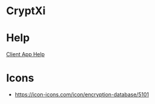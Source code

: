 # CryptXi

# Help
[Client App Help](CryptXiClient/Help.txt)

# Icons
- https://icon-icons.com/icon/encryption-database/5101
